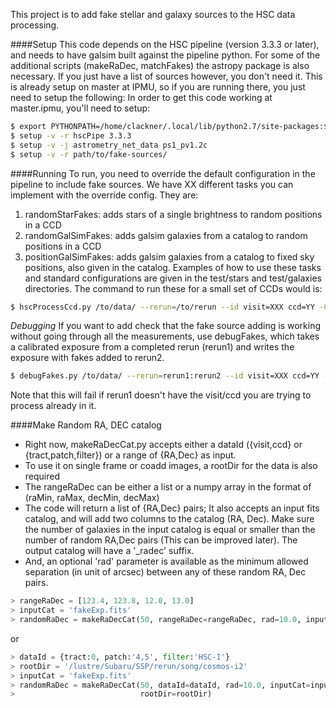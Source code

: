 This project is to add fake stellar and galaxy sources to the HSC data processing. 

####Setup
This code depends on the HSC pipeline (version 3.3.3 or later), and needs to have galsim built against the pipeline python. For some of the additional scripts (makeRaDec, matchFakes) the astropy package is also necessary. If you just have a list of sources however, you don't need it. This is already setup on master at IPMU, so if you are running there, you just need to setup the following:
In order to get this code working at master.ipmu, you'll need to setup:
```bash
$ export PYTHONPATH=/home/clackner/.local/lib/python2.7/site-packages:${PYTHONPATH}
$ setup -v -r hscPipe 3.3.3
$ setup -v -j astrometry_net_data ps1_pv1.2c
$ setup -v -r path/to/fake-sources/
``` 

####Running
To run, you need to override the default configuration in the pipeline to include fake sources. We have XX different tasks you can implement with the override config. They are:
  1. randomStarFakes: adds stars of a single brightness to random positions in a CCD
  2. randomGalSimFakes: adds galsim galaxies from a catalog to random positions in a CCD
  3. positionGalSimFakes: adds galsim galaxies from a catalog to fixed sky positions, also given in the catalog.
Examples of how to use these tasks and standard configurations are given in the test/stars and test/galaxies directories. The command to run these for a small set of CCDs would is:
```bash
$ hscProcessCcd.py /to/data/ --rerun=/to/rerun --id visit=XXX ccd=YY -C config_random
```

*Debugging*
If you want to add check that the fake source adding is working without going through all the measurements, use debugFakes, which takes a calibrated exposure from a completed rerun (rerun1) and writes the exposure with fakes added to rerun2.
```bash
$ debugFakes.py /to/data/ --rerun=rerun1:rerun2 --id visit=XXX ccd=YY -C config_debug
```
Note that this will fail if rerun1 doesn't have the visit/ccd you are trying to process already in it.

####Make Random RA, DEC catalog 

* Right now, makeRaDecCat.py accepts either a dataId ({visit,ccd} or
  {tract,patch,filter}) or a range of {RA,Dec} as input. 
* To use it on single frame or coadd images, a rootDir for the data is also
  required 
* The rangeRaDec can be either a list or a numpy array in the format of 
  (raMin, raMax, decMin, decMax)
* The code will return a list of {RA,Dec} pairs; It also accepts an input fits
  catalog, and will add two columns to the catalog (RA, Dec).  Make sure the
  number of galaxies in the input catalog is equal or smaller than the number of
  random RA,Dec pairs (This can be improved later).  The output catalog will
  have a '_radec' suffix.  
* And, an optional 'rad' parameter is available as the minimum allowed
  separation (in unit of arcsec) between any of these random RA, Dec pairs. 

```python 
> rangeRaDec = [123.4, 123.8, 12.0, 13.0]
> inputCat = 'fakeExp.fits'
> randomRaDec = makeRaDecCat(50, rangeRaDec=rangeRaDec, rad=10.0, inputCat=inputCat)
```
or 

```python 
> dataId = {tract:0, patch:'4,5', filter:'HSC-I'}
> rootDir = '/lustre/Subaru/SSP/rerun/song/cosmos-i2' 
> inputCat = 'fakeExp.fits'
> randomRaDec = makeRaDecCat(50, dataId=dataId, rad=10.0, inputCat=inputCat,
>                            rootDir=rootDir)
```
